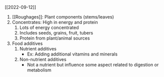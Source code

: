[[2022-09-12]]

1. [[Roughages]]: Plant components (stems/leaves)
2. Concentrates: High in energy and protein
	1. Lots of energy concentrated
	2. Includes seeds, grains, fruit, tubers
	3. Protein from plant/animal sources
3. Food additives
	1. Nutrient additives
		- Ex: Adding additional vitamins and minerals
	2. Non-nutrient additives
		- Not a nutrient but influence some aspect related to digestion or metabolism